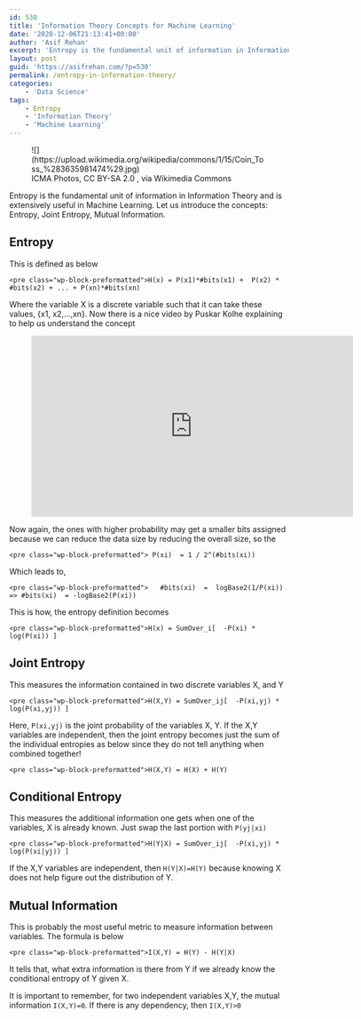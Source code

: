```yaml
---
id: 530
title: 'Information Theory Concepts for Machine Learning'
date: '2020-12-06T21:13:41+00:00'
author: 'Asif Rehan'
excerpt: 'Entropy is the fundamental unit of information in Information Theory and is extensively useful in Machine Learning. Let us introduce the concepts: Entropy, Joint Entropy, Mutual Information. '
layout: post
guid: 'https://asifrehan.com/?p=530'
permalink: /entropy-in-information-theory/
categories:
    - 'Data Science'
tags:
    - Entropy
    - 'Information Theory'
    - 'Machine Learning'
---
```


<figure class="wp-block-image size-large is-resized">![](https://upload.wikimedia.org/wikipedia/commons/1/15/Coin_Toss_%283635981474%29.jpg)<figcaption>ICMA Photos, CC BY-SA 2.0 <https://creativecommons.org/licenses/by-sa/2.0>, via Wikimedia Commons</figcaption></figure>Entropy is the fundamental unit of information in Information Theory and is extensively useful in Machine Learning. Let us introduce the concepts: Entropy, Joint Entropy, Mutual Information.

## Entropy

This is defined as below

```
<pre class="wp-block-preformatted">H(x) = P(x1)*#bits(x1) +  P(x2) * #bits(x2) + ... + P(xn)*#bits(xn) 
```

Where the variable X is a discrete variable such that it can take these values, {x1, x2,…,xn}. Now there is a nice video by Puskar Kolhe explaining to help us understand the concept

<figure class="wp-block-embed-youtube wp-block-embed is-type-video is-provider-youtube wp-embed-aspect-16-9 wp-has-aspect-ratio"><div class="wp-block-embed__wrapper"><iframe allow="accelerometer; autoplay; clipboard-write; encrypted-media; gyroscope; picture-in-picture" allowfullscreen="" frameborder="0" height="326" src="https://www.youtube.com/embed/QNua92rpp2Q?feature=oembed" title="Expected size of the message Quiz Solution - Georgia Tech - Machine Learning" width="580"></iframe></div></figure>Now again, the ones with higher probability may get a smaller bits assigned because we can reduce the data size by reducing the overall size, so the

```
<pre class="wp-block-preformatted"> P(xi)  = 1 / 2^(#bits(xi))
```

Which leads to,

```
<pre class="wp-block-preformatted">   #bits(xi)  =  logBase2(1/P(xi)) 
=> #bits(xi)  = -logBase2(P(xi))
```

This is how, the entropy definition becomes

```
<pre class="wp-block-preformatted">H(x) = SumOver_i[  -P(xi) * log(P(xi)) ]
```

## Joint Entropy

This measures the information contained in two discrete variables X, and Y

```
<pre class="wp-block-preformatted">H(X,Y) = SumOver_ij[  -P(xi,yj) * log(P(xi,yj)) ]
```

Here, `P(xi,yj)` is the joint probability of the variables X, Y. If the X,Y variables are independent, then the joint entropy becomes just the sum of the individual entropies as below since they do not tell anything when combined together!

```
<pre class="wp-block-preformatted">H(X,Y) = H(X) + H(Y)
```

## Conditional Entropy

This measures the additional information one gets when one of the variables, X is already known. Just swap the last portion with `P(yj|xi)`

```
<pre class="wp-block-preformatted">H(Y|X) = SumOver_ij[  -P(xi,yj) * log(P(xi|yj)) ]
```

If the X,Y variables are independent, then `H(Y|X)=H(Y)` because knowing X does not help figure out the distribution of Y.

## Mutual Information

This is probably the most useful metric to measure information between variables. The formula is below

```
<pre class="wp-block-preformatted">I(X,Y) = H(Y) - H(Y|X)
```

It tells that, what extra information is there from Y if we already know the conditional entropy of Y given X.

It is important to remember, for two independent variables X,Y, the mutual information `I(X,Y)=0`. If there is any dependency, then `I(X,Y)>0`